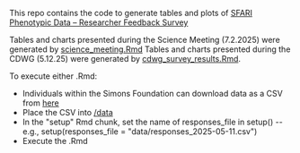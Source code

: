 This repo contains the code to generate tables and plots of [SFARI Phenotypic Data – Researcher Feedback Survey](https://docs.google.com/forms/d/1W0RI6o4_44GvYoOeFR_uQNEljX4UmxWxj20D7G-Nwr0/edit)

Tables and charts presented during the Science Meeting (7.2.2025) were generated by [science_meeting.Rmd](science_meeting.Rmd)
Tables and charts presented during the CDWG (5.12.25) were generated by [cdwg_survey_results.Rmd](cdwg_survey_results.Rmd).

To execute either .Rmd:

- Individuals within the Simons Foundation can download data as a CSV from [here](https://docs.google.com/spreadsheets/d/17yJm2FvUAkoavEbzQdsrmexj1e6ahE69EeNbId2yGeI/edit?resourcekey=&gid=2039702603#gid=2039702603)
- Place the CSV into [/data](data)
- In the "setup" Rmd chunk, set the name of responses_file in setup() -- e.g., setup(responses_file = "data/responses_2025-05-11.csv")
- Execute the .Rmd
